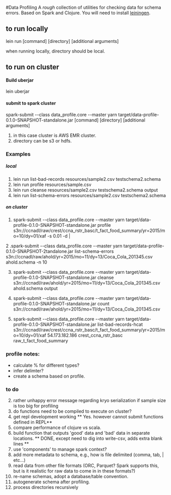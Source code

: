 #Data Profiling
A _rough_ collection of utilities for checking data for schema errors. Based on Spark and Clojure.  You will need to install [leiningen](http://leiningen.org/).



## to run locally

lein run [command] [directory] [additional arguments]

when running locally, directory should be local.



## to run on cluster

#### Build uberjar

lein uberjar

#### submit to spark cluster
spark-submit --class data_profile.core --master yarn target/data-profile-0.1.0-SNAPSHOT-standalone.jar [command] [directory] [additional arguments]

1. in this case cluster is AWS EMR cluster.
2. directory can be s3 or hdfs.

### Examples
##### local
1. lein run list-bad-records resources/sample2.csv testschema2.schema
2. lein run profile resources/sample.csv
3. lein run cleanse resources/sample2.csv testschema2.schema output
4. lein run list-schema-errors resources/sample2.csv testschema2.schema


##### on cluster

1. spark-submit --class data_profile.core --master yarn target/data-profile-0.1.0-SNAPSHOT-standalone.jar profile s3n://ccnadl/raw/crest/ccna_rstr_basc/t_fact_food_summary/yr=2015/mo=10/dy=01/xaf -s 0.01 -d \|

2 .spark-submit --class data_profile.core --master yarn target/data-profile-0.1.0-SNAPSHOT-2tandalone.jar list-schema-errors s3n://ccnadl/raw/ahold/yr=2015/mo=11/dy=13/Coca_Cola_201345.csv ahold.schema -n 10

3. spark-submit --class data_profile.core --master yarn target/data-profile-0.1.0-SNAPSHOT-standalone.jar cleanse s3n://ccnadl/raw/ahold/yr=2015/mo=11/dy=13/Coca_Cola_201345.csv ahold.schema output

4. spark-submit --class data_profile.core --master yarn target/data-profile-0.1.0-SNAPSHOT-standalone.jar count  s3n://ccnadl/raw/ahold/yr=2015/mo=11/dy=13/Coca_Cola_201345.csv

5. spark-submit --class data_profile.core --master yarn target/data-profile-0.1.0-SNAPSHOT-standalone.jar list-bad-records-hcat s3n://ccnadl/raw/crest/ccna_rstr_basc/t_fact_food_summary/yr=2015/mo=10/dy=01/xaf  54.173.182.186 crest_ccna_rstr_basc raw_t_fact_food_summary

### profile notes:
- calculate % for different types?
- infer delimter?
- create a schema based on profile.



### to do
2. rather unhappy error message regarding kryo serialization if sample size is too big for profiling
3. do functions need to be compiled to execute on cluster?
6. get repl development working ** Yes.  however cannot submit functions defined in REPL**
8. compare performance of clojure vs scala.
9. build function that outputs 'good' data and 'bad' data in separate locations. ** DONE, except need to dig into write-csv, adds extra blank lines **
10. use 'components' to manage spark context?
11. add more metadata to schema, e.g., how is file delimited (comma, tab, | etc…)
12. read data from other file formats (ORC, Parquet?  Spark supports this, but is it realistic for raw data to come in in these formats?)
17. re-name schemas, adopt a database/table convention.
18. autogenerate schema after profiling.
19. process directories recursively
